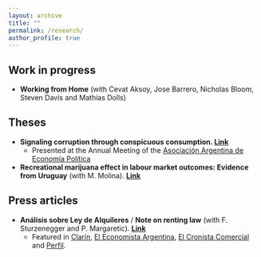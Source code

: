 ```yaml
---
layout: archive
title: ""
permalink: /research/
author_profile: true
---
```

## Work in progress
* **Working from Home** (with  Cevat Aksoy, Jose Barrero, Nicholas Bloom, Steven Davis and Mathias Dolls)

## Theses
* **Signaling corruption through conspicuous consumption. [Link](https://zaratepablo.github.io/files/SignalingCorruption.pdf)**
  * Presented at the Annual Meeting of the [Asociación Argentina de Economía Política](https://aaep.org.ar/) 
* **Recreational marijuana effect in labour market outcomes: Evidence from Uruguay** (with M. Molina). [**Link**](https://zaratepablo.github.io/files/MarijuanaUruguay.pdf)

## Press articles
* **Análisis sobre Ley de Alquileres** / **Note on renting law** (with F. Sturzenegger and P. Margaretic). [**Link**](https://uploads.strikinglycdn.com/files/a5b4c462-d9b4-436a-a614-647a19055ad1/Ley_de_Alquiler%20(3).pdf)
  * Featured in [Clarín](https://www.clarin.com/economia/alquileres-temporarios-opcion-propietarios-efecto-nueva-ley-_0_WopSkv9yh.html), [El Economista Argentina](https://eleconomista.com.ar/economia/sturzenegger-confirmo-efecto-lipovetsky-cayo-oferta-subieron-precios-n38556), [El Cronista Comercial](https://www.cronista.com/apertura-negocio/realestate/Ley-de-alquileres-2020-con-la-nueva-norma-hay-menos-oferta-y-aumentaron-los-precios-20201014-0006.html) and [Perfil](https://www.perfil.com/noticias/economia/ley-de-alquileres-aumento-oferta-alquileres-temporarios.phtml).


